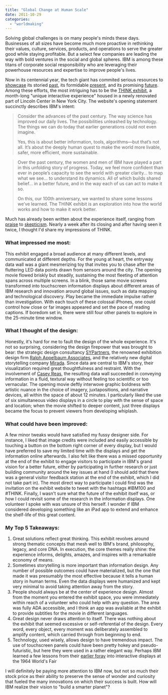 ```yaml
---
title: "Global Change at Human Scale"
date: 2011-10-29
categories: 
  - "worldmaking"
---
```


Solving global challenges is on many people's minds these days. Businesses of all sizes have become much more proactive in rethinking their values, culture, services, products, and operations to serve the greater good while staying profitable. But a select few companies are leading the way with bold ventures in the social and global spheres. IBM is among these titans of corporate social responsibility who are leveraging their powerhouse resources and expertise to improve people's lives.

Now in its centennial year, the tech giant has commited serious resources to [showcase](http://www.ibm.com/ibm100/us/en/) its storied [past](http://youtu.be/39jtNUGgmd4), its formidable [present](http://www.ibm.com/ibm100/us/en/thinkexhibit/visit/), and its promising [future](http://www.ibm.com/ibm100/us/en/forum/). Among these efforts, the most intriguing has to be the [THINK exhibit](http://www.ibm.com/ibm100/us/en/thinkexhibit/), a month-long "unique interactive experience" housed in a newly renovated part of Lincoln Center in New York City. The website's opening statement succinctly describes IBM's intent:

> Consider the advances of the past century. The way science has improved our daily lives. The possibilities unleashed by technology. The things we can do today that earlier generations could not even imagine.
> 
> Yes, this is about better information, tools, algorithms—but that’s not all. It’s about the deeply human quest to make the world more livable, safer, more efficient, more sustainable.

> Over the past century, the women and men of IBM have played a part in this unfolding story of progress. Today, we feel more confident than ever in people’s capacity to see the world with greater clarity… to map what we see… to understand its dynamics. All of which builds shared belief… in a better future, and in the way each of us can act to make it so.
> 
> On this, our 100th anniversary, we wanted to share some lessons we’ve learned. The THINK exhibit is an exploration into how the world works and how to make it work better.

Much has already been written about the experience itself, ranging from [praise](http://www.huffingtonpost.com/max-lugavere/art-and-science-collide-a_b_979571.html) to [skepticism](http://www.nytimes.com/2011/09/24/arts/design/think-at-lincoln-center-review.html?pagewanted=2&_r=1). Nearly a week after its closing and after having seen it twice, I thought I'd share my impressions of THINK.

### What impressed me most:

This exhibit engaged a broad audience at many different levels, and communicated at different depths. For the young at heart, the entryway data wall was a giant mesmerizing toy that invites you to chase after the fluttering LED data points drawn from sensors around the city. The opening movie flowed briskly but steadily, sustaining the most fleeting of attention spans across multiple screens. In a blink, those same movie screens transformed into touchscreen information displays about different areas of IBM research and innovation around global issues, such as data mapping and technological discovery. Play became the immediate impulse rather than investigation. With each touch of these colossal iPhones, one could control how close or far images appeared and set the pace of reading captions. If boredom set in, there were still four other panels to explore in the 25-minute time window.

### What I thought of the design:

Honestly, it's hard for me to fault the design of the whole experience. It's not so surprising, considering the design firepower that was brought to bear: the strategic design consultancy [SYPartners](http://www.sypartners.com/), the renowned exhibition design firm [Ralph Appelbaum Associates](http://www.raany.com/), and the relatively new digital storytelling company [Mirada](http://mirada.com). Since data are central to IBM's story, their visualization required great thoughtfulness and restraint. With the involvement of [Casey Reas](http://reas.com/blog/archives/358), the resulting data wall succeeded in conveying information in a fluid, textural way without feeling too scientific or too vernacular. The opening movie deftly interwove graphic boldness with artistic nuance in the choice of imagery, juxtapositions, and narrative devices, all within the space of about 12 minutes. I particularly liked the use of six simultaneous video displays in a circle to play with the sense of space and location; when the movie shifted to deeper content, just three displays became the focus to prevent viewers from developing whiplash.

### What could have been improved:

A few minor tweaks would have satisfied my fussy designer side. For instance, I liked that image credits were included and easily accessible by touching a button on the bottom right corner of every display, but I would have preferred to save my limited time with the displays and get the information online afterwards. I also felt like there was a missed opportunity at the end of the exhibit to engage visitors to participate in IBM's grand vision for a better future, either by participating in further research or just building community around the key issues at hand (I should add that there was a general visitor feedback station at the end of the exhibit, which I did not take part in). The most direct way to participate I could find was the invitation on the exhibit website to tweet with the hashtags #IBM100 and #THINK. Finally, I wasn't sure what the future of the exhibit itself was, or how I could revisit some of the research in the information displays. One volunteer I spoke with was unsure of this herself. I wonder if IBM considered developing something like an iPad app to extend and enhance the shelf-life of this great content.

### My Top 5 Takeaways:

1. Great solutions reflect great thinking. This exhibit revolves around strong thematic concepts that mesh well to IBM's brand, philosophy, legacy, and core DNA. In execution, the core themes really shine: the experience informs, delights, amazes, and inspires with a remarkable economy of means.
2. Sometimes storytelling is more important than information design. Any number of possible outcomes could have materialized, but the one that made it was presumably the most effective because it tells a human story in human terms. Even the data displays were humanized and kept very minimal to avoid taking attention away from the story.
3. People should always be at the center of experience design. Almost from the moment you entered the exhibit space, you were immediately within reach of a volunteer who could help with any question. The area was fully ADA accessible, and I think an app was available at the exhibit to provide subtitles for the movie in different languages.
4. Great design never draws attention to itself. There was nothing about the exhibit that seemed excessive or self-referential of the design. Every word, every object, every moment was deliberately assembled to amplify content, which carried through from beginning to end.
5. Technology, used wisely, allows design to have tremendous impact. The use of touchscreen panels could have been pretty hokey and pseudo-futuristic, but here they were used in a rather elegant way. Perhaps IBM learned a few lessons from their [earlier foray](http://blog.modernmechanix.com/2006/03/23/inside-ibms-worlds-fair-egg/) into interactive displays at the 1964 World's Fair

I will definitely be paying more attention to IBM now, but not so much their stock price as their ability to preserve the sense of wonder and curiosity that fueled the many innovations on which their success is built. How will IBM realize their vision to "build a smarter planet"?
